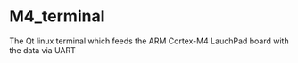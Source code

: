 # M4_terminal
The Qt linux terminal which feeds the ARM Cortex-M4 LauchPad board with the data via UART
